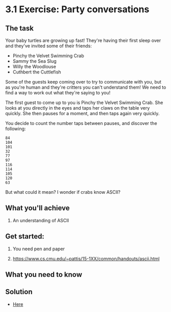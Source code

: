 # 3.1 Exercise: Party conversations

## The task

Your baby turtles are growing up fast! They're having their first sleep over and they've
invited some of their friends:

* Pinchy the Velvet Swimming Crab
* Sammy the Sea Slug
* Willy the Woodlouse
* Cuthbert the Cuttlefish

Some of the guests keep coming over to try to communicate with you, but as you're human
and they're critters you can't understand them! We need to find a way to work out what
they're saying to you!

The first guest to come up to you is Pinchy the Velvet Swimming Crab. She looks at you
directly in the eyes and taps her claws on the table very quickly. She then pauses for
a moment, and then taps again very quickly.

You decide to count the number taps between pauses, and discover the following:

```
84
104
101
32
77
97
116
114
105
120
63
```

But what could it mean? I wonder if crabs know ASCII?


## What you'll achieve

1) An understanding of ASCII


## Get started:

1) You need pen and paper

2) https://www.cs.cmu.edu/~pattis/15-1XX/common/handouts/ascii.html


## What you need to know



## Solution

* [Here](3.1-solution.md)
